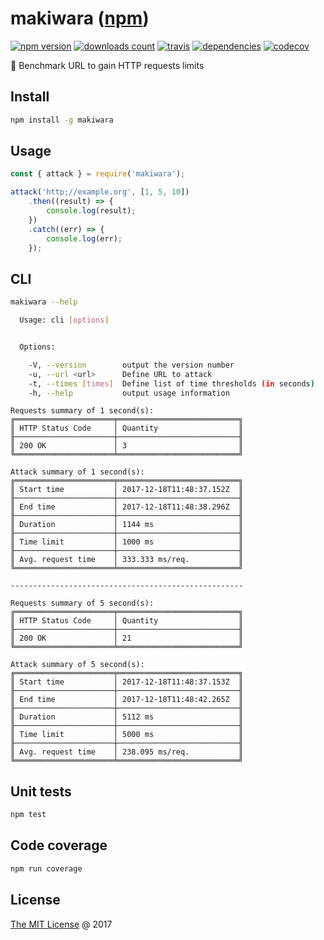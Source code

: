 # makiwara ([npm](https://www.npmjs.com/package/makiwara))

[![npm version](https://badge.fury.io/js/makiwara.svg)](https://badge.fury.io/js/makiwara)
[![downloads count](https://img.shields.io/npm/dt/makiwara.svg)](https://www.npmjs.com/~piecioshka)
[![travis](https://img.shields.io/travis/piecioshka/makiwara.svg)](https://travis-ci.org/piecioshka/makiwara)
[![dependencies](https://david-dm.org/piecioshka/makiwara.svg)](https://github.com/piecioshka/makiwara)
[![codecov](https://codecov.io/gh/piecioshka/makiwara/branch/master/graph/badge.svg)](https://codecov.io/gh/piecioshka/makiwara)

:hammer: Benchmark URL to gain HTTP requests limits

## Install

```bash
npm install -g makiwara
```

## Usage

```javascript
const { attack } = require('makiwara');

attack('http;//example.org', [1, 5, 10])
    .then((result) => {
        console.log(result);
    })
    .catch((err) => {
        console.log(err);
    });
```

## CLI

```bash
makiwara --help

  Usage: cli [options]


  Options:

    -V, --version        output the version number
    -u, --url <url>      Define URL to attack
    -t, --times [times]  Define list of time thresholds (in seconds)
    -h, --help           output usage information
```

```text
Requests summary of 1 second(s):
╔══════════════════════╤═══════════════════════════╗
║ HTTP Status Code     │ Quantity                  ║
╟──────────────────────┼───────────────────────────╢
║ 200 OK               │ 3                         ║
╚══════════════════════╧═══════════════════════════╝

Attack summary of 1 second(s):
╔══════════════════════╤═══════════════════════════╗
║ Start time           │ 2017-12-18T11:48:37.152Z  ║
╟──────────────────────┼───────────────────────────╢
║ End time             │ 2017-12-18T11:48:38.296Z  ║
╟──────────────────────┼───────────────────────────╢
║ Duration             │ 1144 ms                   ║
╟──────────────────────┼───────────────────────────╢
║ Time limit           │ 1000 ms                   ║
╟──────────────────────┼───────────────────────────╢
║ Avg. request time    │ 333.333 ms/req.           ║
╚══════════════════════╧═══════════════════════════╝

----------------------------------------------------

Requests summary of 5 second(s):
╔══════════════════════╤═══════════════════════════╗
║ HTTP Status Code     │ Quantity                  ║
╟──────────────────────┼───────────────────────────╢
║ 200 OK               │ 21                        ║
╚══════════════════════╧═══════════════════════════╝

Attack summary of 5 second(s):
╔══════════════════════╤═══════════════════════════╗
║ Start time           │ 2017-12-18T11:48:37.153Z  ║
╟──────────────────────┼───────────────────────────╢
║ End time             │ 2017-12-18T11:48:42.265Z  ║
╟──────────────────────┼───────────────────────────╢
║ Duration             │ 5112 ms                   ║
╟──────────────────────┼───────────────────────────╢
║ Time limit           │ 5000 ms                   ║
╟──────────────────────┼───────────────────────────╢
║ Avg. request time    │ 238.095 ms/req.           ║
╚══════════════════════╧═══════════════════════════╝

```

## Unit tests

```bash
npm test
```

## Code coverage

```bash
npm run coverage
```

## License

[The MIT License](http://piecioshka.mit-license.org) @ 2017
